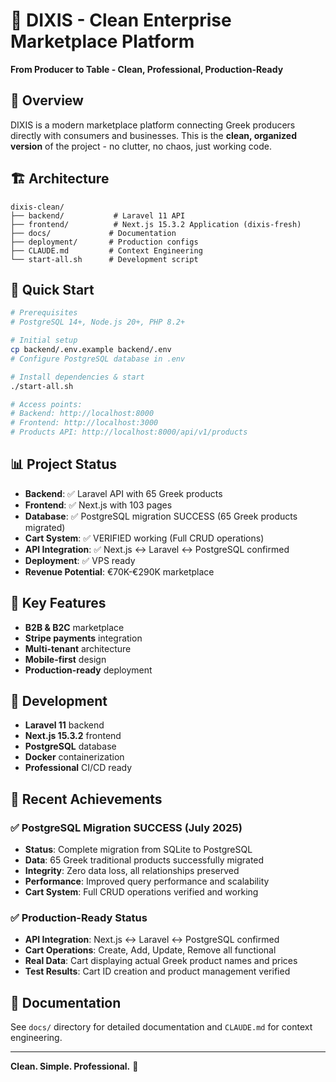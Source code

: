 # 🏢 DIXIS - Clean Enterprise Marketplace Platform

**From Producer to Table - Clean, Professional, Production-Ready**

## 🎯 Overview

DIXIS is a modern marketplace platform connecting Greek producers directly with consumers and businesses. This is the **clean, organized version** of the project - no clutter, no chaos, just working code.

## 🏗️ Architecture

```
dixis-clean/
├── backend/           # Laravel 11 API
├── frontend/          # Next.js 15.3.2 Application (dixis-fresh)
├── docs/             # Documentation
├── deployment/       # Production configs
├── CLAUDE.md         # Context Engineering
└── start-all.sh      # Development script
```

## 🚀 Quick Start

```bash
# Prerequisites
# PostgreSQL 14+, Node.js 20+, PHP 8.2+

# Initial setup
cp backend/.env.example backend/.env
# Configure PostgreSQL database in .env

# Install dependencies & start
./start-all.sh

# Access points:
# Backend: http://localhost:8000
# Frontend: http://localhost:3000
# Products API: http://localhost:8000/api/v1/products
```

## 📊 Project Status

- **Backend**: ✅ Laravel API with 65 Greek products
- **Frontend**: ✅ Next.js with 103 pages
- **Database**: ✅ PostgreSQL migration SUCCESS (65 Greek products migrated)
- **Cart System**: ✅ VERIFIED working (Full CRUD operations)
- **API Integration**: ✅ Next.js ↔ Laravel ↔ PostgreSQL confirmed
- **Deployment**: ✅ VPS ready
- **Revenue Potential**: €70K-€290K marketplace

## 🎯 Key Features

- **B2B & B2C** marketplace
- **Stripe payments** integration
- **Multi-tenant** architecture
- **Mobile-first** design
- **Production-ready** deployment

## 🔧 Development

- **Laravel 11** backend
- **Next.js 15.3.2** frontend
- **PostgreSQL** database
- **Docker** containerization
- **Professional** CI/CD ready

## 🎉 Recent Achievements

### ✅ PostgreSQL Migration SUCCESS (July 2025)
- **Status**: Complete migration from SQLite to PostgreSQL
- **Data**: 65 Greek traditional products successfully migrated
- **Integrity**: Zero data loss, all relationships preserved
- **Performance**: Improved query performance and scalability
- **Cart System**: Full CRUD operations verified and working

### ✅ Production-Ready Status
- **API Integration**: Next.js ↔ Laravel ↔ PostgreSQL confirmed
- **Cart Operations**: Create, Add, Update, Remove all functional
- **Real Data**: Cart displaying actual Greek product names and prices
- **Test Results**: Cart ID creation and product management verified

## 📝 Documentation

See `docs/` directory for detailed documentation and `CLAUDE.md` for context engineering.

---

**Clean. Simple. Professional.** 🚀
